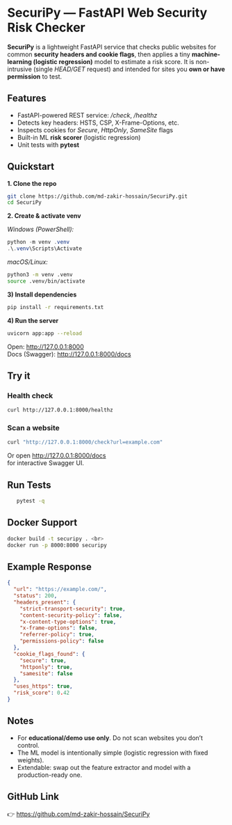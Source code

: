 # SecuriPy — FastAPI Web Security Risk Checker
**SecuriPy** is a lightweight FastAPI service that checks public websites for common **security headers and cookie flags**, then applies a tiny **machine-learning (logistic regression)** model to estimate a risk score. It is non-intrusive (single *HEAD/GET* request) and intended for sites you **own or have permission** to test.

## Features
* FastAPI-powered REST service: */check*, */healthz* 
* Detects key headers: HSTS, CSP, X-Frame-Options, etc. 
* Inspects cookies for *Secure*, *HttpOnly*, *SameSite* flags 
* Built-in ML **risk scorer** (logistic regression)
* Unit tests with **pytest**

## Quickstart
**1. Clone the repo**

```bash
git clone https://github.com/md-zakir-hossain/SecuriPy.git
cd SecuriPy
```

**2. Create & activate venv**   

*Windows (PowerShell):*
```powershell
python -m venv .venv
.\.venv\Scripts\Activate
```

*macOS/Linux:*
```bash
python3 -m venv .venv
source .venv/bin/activate
```

**3) Install dependencies**

```bash
pip install -r requirements.txt
```

**4) Run the server**

```bash
uvicorn app:app --reload    
```

Open: http://127.0.0.1:8000   
Docs (Swagger): http://127.0.0.1:8000/docs

## Try it

### Health check
```bash
curl http://127.0.0.1:8000/healthz
```

### Scan a website <br>
```bash
curl "http://127.0.0.1:8000/check?url=example.com" 
```

Or open http://127.0.0.1:8000/docs   
 for interactive Swagger UI.

## Run Tests

```bash
   pytest -q
```

## Docker Support

```bash
docker build -t securipy . <br>
docker run -p 8000:8000 securipy
```

## Example Response

```json
{
  "url": "https://example.com/",
  "status": 200,
  "headers_present": {
    "strict-transport-security": true,
    "content-security-policy": false,
    "x-content-type-options": true,
    "x-frame-options": false,
    "referrer-policy": true,
    "permissions-policy": false
  },
  "cookie_flags_found": {
    "secure": true,
    "httponly": true,
    "samesite": false
  },
  "uses_https": true,
  "risk_score": 0.42
}
```

## Notes

* For **educational/demo use only**. Do not scan websites you don’t control. <br>
* The ML model is intentionally simple (logistic regression with fixed weights).
* Extendable: swap out the feature extractor and model with a production-ready one.

## GitHub Link
👉 https://github.com/md-zakir-hossain/SecuriPy
